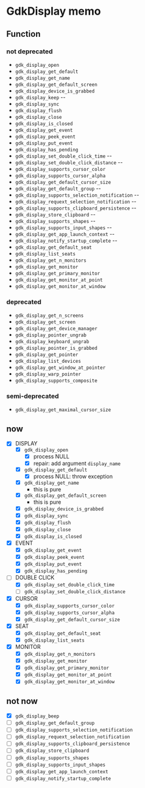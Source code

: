 GdkDisplay memo
===============

Function
--------

### not deprecated

* `gdk_display_open`
* `gdk_display_get_default`
* `gdk_display_get_name`
* `gdk_display_get_default_screen`
* `gdk_display_device_is_grabbed`
* `gdk_display_keep`				--
* `gdk_display_sync`
* `gdk_display_flush`
* `gdk_display_close`
* `gdk_display_is_closed`
* `gdk_display_get_event`
* `gdk_display_peek_event`
* `gdk_display_put_event`
* `gdk_display_has_pending`
* `gdk_display_set_double_click_time`		--
* `gdk_display_set_double_click_distance`	--
* `gdk_display_supports_cursor_color`
* `gdk_display_supports_cursor_alpha`
* `gdk_display_get_default_cursor_size`
* `gdk_display_get_default_group`		--
* `gdk_display_supports_selection_notification`	--
* `gdk_display_requext_selection_notification`	--
* `gdk_display_supports_clipboard_persistence`	--
* `gdk_display_store_clipboard`			--
* `gdk_display_supports_shapes`			--
* `gdk_display_supports_input_shapes`		--
* `gdk_display_get_app_launch_context`		--
* `gdk_display_notify_startup_complete`		--
* `gdk_display_get_default_seat`
* `gdk_display_list_seats`
* `gdk_display_get_n_monitors`
* `gdk_display_get_monitor`
* `gdk_display_get_primary_monitor`
* `gdk_display_get_monitor_at_point`
* `gdk_display_get_monitor_at_window`

### deprecated

* `gdk_display_get_n_screens`
* `gdk_display_get_screen`
* `gdk_display_get_device_manager`
* `gdk_display_pointer_ungrab`
* `gdk_display_keyboard_ungrab`
* `gdk_display_pointer_is_grabbed`
* `gdk_display_get_pointer`
* `gdk_display_list_devices`
* `gdk_display_get_window_at_pointer`
* `gdk_display_warp_pointer`
* `gdk_display_supports_composite`

### semi-deprecated

* `gdk_display_get_maximal_cursor_size`

now
---

* [x] DISPLAY
	+ [x] `gdk_display_open`
		- [x] process NULL
		- [x] repair: add argument `display_name`
	+ [x] `gdk_display_get_default`
		- [x] process NULL: throw exception
	+ [x] `gdk_display_get_name`
		- this is pure
	+ [x] `gdk_display_get_default_screen`
		- this is pure
	+ [x] `gdk_display_device_is_grabbed`
	+ [x] `gdk_display_sync`
	+ [x] `gdk_display_flush`
	+ [x] `gdk_display_close`
	+ [x] `gdk_display_is_closed`
* [x] EVENT
	+ [x] `gdk_display_get_event`
	+ [x] `gdk_display_peek_event`
	+ [x] `gdk_display_put_event`
	+ [x] `gdk_display_has_pending`
* [ ] DOUBLE CLICK
	+ [x] `gdk_display_set_double_click_time`
	+ [ ] `gdk_display_set_double_click_distance`
* [x] CURSOR
	+ [x] `gdk_display_supports_cursor_color`
	+ [x] `gdk_display_supports_cursor_alpha`
	+ [x] `gdk_display_get_default_cursor_size`
* [x] SEAT
	+ [x] `gdk_display_get_default_seat`
	+ [x] `gdk_display_list_seats`
* [x] MONITOR
	+ [x] `gdk_display_get_n_monitors`
	+ [x] `gdk_display_get_monitor`
	+ [x] `gdk_display_get_primary_monitor`
	+ [x] `gdk_display_get_monitor_at_point`
	+ [x] `gdk_display_get_monitor_at_window`

not now
-------

* [x] `gdk_display_beep`
* [ ] `gdk_display_get_default_group`
* [ ] `gdk_display_supports_selection_notification`
* [ ] `gdk_display_requext_selection_notification`
* [ ] `gdk_display_supports_clipboard_persistence`
* [ ] `gdk_display_store_clipboard`
* [ ] `gdk_display_supports_shapes`
* [ ] `gdk_display_supports_input_shapes`
* [ ] `gdk_display_get_app_launch_context`
* [ ] `gdk_display_notify_startup_complete`
